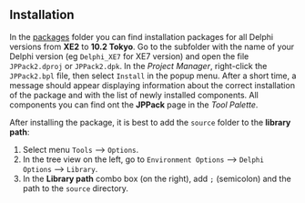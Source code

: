 ## Installation

In the [packages](packages) folder you can find installation packages for all Delphi versions from **XE2** to **10.2 Tokyo**.
Go to the subfolder with the name of your Delphi version (eg `Delphi_XE7` for XE7 version) and open the file `JPPack2.dproj` or `JPPack2.dpk`. In the *Project Manager*, right-click the `JPPack2.bpl` file, then select `Install` in the popup menu. After a short time, a message should appear displaying information about the correct installation of the package and with the list of newly installed components. All components you can find ont the **JPPack** page in the *Tool Palette*.

After installing the package, it is best to add the `source` folder to the **library path**:
1. Select menu `Tools` --> `Options`.
1. In the tree view on the left, go to `Environment Options` --> `Delphi Options` --> `Library`.
1. In the **Library path** combo box (on the right), add `;` (semicolon) and the path to the `source` directory.
